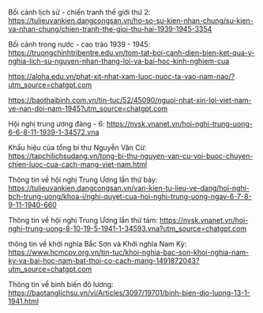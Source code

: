 Bối cảnh lịch sử - chiến tranh thế giới thứ 2:
https://tulieuvankien.dangcongsan.vn/ho-so-su-kien-nhan-chung/su-kien-va-nhan-chung/chien-tranh-the-gioi-thu-hai-1939-1945-3354

Bối cảnh trong nước - cao trào 1939 - 1945:
https://truongchinhtribentre.edu.vn/tom-tat-boi-canh-dien-bien-ket-qua-y-nghia-lich-su-nguyen-nhan-thang-loi-va-bai-hoc-kinh-nghiem-cua

https://aloha.edu.vn/phat-xit-nhat-xam-luoc-nuoc-ta-vao-nam-nao/?utm_source=chatgpt.com

https://baothaibinh.com.vn/tin-tuc/52/45090/nguoi-nhat-xin-loi-viet-nam-ve-nan-doi-nam-1945?utm_source=chatgpt.com

Hội nghị trung ương đảng - 6:
https://nvsk.vnanet.vn/hoi-nghi-trung-uong-6-6-8-11-1939-1-34572.vna

Khẩu hiệu của tổng bí thư Nguyễn Văn Cừ:
https://tapchilichsudang.vn/tong-bi-thu-nguyen-van-cu-voi-buoc-chuyen-chien-luoc-cua-cach-mang-viet-nam.html

Thông tin về hội nghị Trung Ương lần thứ bảy:
https://tulieuvankien.dangcongsan.vn/van-kien-tu-lieu-ve-dang/hoi-nghi-bch-trung-uong/khoa-i/nghi-quyet-cua-hoi-nghi-trung-uong-ngay-6-7-8-9-11-1940-660

Thông tin về hội nghị Trung Ương lần thứ tám:
https://nvsk.vnanet.vn/hoi-nghi-trung-uong-8-10-19-5-1941-1-34593.vna?utm_source=chatgpt.com

thông tin về khời nghĩa Bắc Sơn và Khởi nghĩa Nam Kỳ:
https://www.hcmcpv.org.vn/tin-tuc/khoi-nghia-bac-son-khoi-nghia-nam-ky-va-bai-hoc-nam-bat-thoi-co-cach-mang-1491872043?utm_source=chatgpt.com

Thông tin về binh biến đô lương:
https://baotanglichsu.vn/vi/Articles/3097/19701/binh-bien-djo-luong-13-1-1941.html